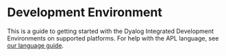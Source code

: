 # Development Environment
This is a guide to getting started with the Dyalog Integrated Development Environments on supported platforms. For help with the APL language, see [our language guide](/language/index.md).
